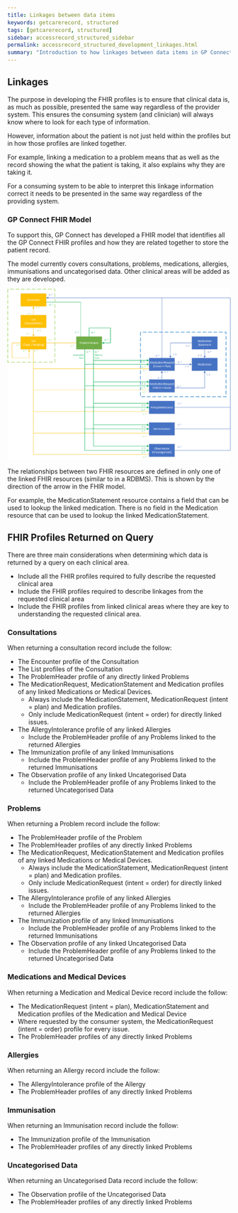```yaml
---
title: Linkages between data items
keywords: getcarerecord, structured
tags: [getcarerecord, structured]
sidebar: accessrecord_structured_sidebar
permalink: accessrecord_structured_development_linkages.html
summary: "Introduction to how linkages between data items in GP Connect"
---
```

## Linkages ##
The purpose in developing the FHIR profiles is to ensure that clinical data is, as much as possible, presented the same way regardless of the provider system. This ensures the consuming system (and clinician) will always know where to look for each type of information.


However, information about the patient is not just held within the profiles but in how those profiles are linked together. 


For example, linking a medication to a problem means that as well as the record showing the what the patient is taking, it also explains why they are taking it.


For a consuming system to be able to interpret this linkage information correct it needs to be presented in the same way regardless of the providing system.

### GP Connect FHIR Model ###
To support this, GP Connect has developed a FHIR model that identifies all the GP Connect FHIR profiles and how they are related together to store the patient record.


The model currently covers consultations, problems, medications, allergies, immunisations and uncategorised data. Other clinical areas will be added as they are developed.

<img src="images/access_structured/GP_Connect_FHIR_Model.png" alt="GP Connect FHIR Model" style="max-width:100%;max-height:100%;">

The relationships between two FHIR resources are defined in only one of the linked FHIR resources (similar to in a RDBMS). This is shown by the direction of the arrow in the FHIR model. 


For example, the MedicationStatement resource contains a field that can be used to lookup the linked medication. There is no field in the Medication resource that can be used to lookup the linked MedicationStatement.

## FHIR Profiles Returned on Query ##
There are three main considerations when determining which data is returned by a query on each clinical area.
* Include all the FHIR profiles required to fully describe the requested clinical area
* Include the FHIR profiles required to describe linkages from the requested clinical area
* Include the FHIR profiles from linked clinical areas where they are key to understanding the requested clinical area. 

### Consultations ###
When returning a consultation record include the follow:
* The Encounter profile of the Consultation
*	The List profiles of the Consultation
*	The ProblemHeader profile of any directly linked Problems
*	The MedicationRequest, MedicationStatement and Medication profiles of any linked Medications or Medical Devices.
    * Always include the MedicationStatement, MedicationRequest (intent = plan) and Medication profiles.
    * Only include MedicationRequest (intent = order) for directly linked issues.
*	The AllergyIntolerance profile of any linked Allergies
    *	Include the ProblemHeader profile of any Problems linked to the returned Allergies
*	The Immunization profile of any linked Immunisations
    *	Include the ProblemHeader profile of any Problems linked to the returned Immunisations
*	The Observation profile of any linked Uncategorised Data
    *	Include the ProblemHeader profile of any Problems linked to the returned Uncategorised Data

### Problems ###
When returning a Problem record include the follow:
*	The ProblemHeader profile of the Problem
*	The ProblemHeader profiles of any directly linked Problems
*	The MedicationRequest, MedicationStatement and Medication profiles of any linked Medications or Medical Devices.
    *	Always include the MedicationStatement, MedicationRequest (intent = plan) and Medication profiles.
    *	Only include MedicationRequest (intent = order) for directly linked issues.
*	The AllergyIntolerance profile of any linked Allergies
    *	Include the ProblemHeader profile of any Problems linked to the returned Allergies
*	The Immunization profile of any linked Immunisations
    *	Include the ProblemHeader profile of any Problems linked to the returned Immunisations
*	The Observation profile of any linked Uncategorised Data
    *	Include the ProblemHeader profile of any Problems linked to the returned Uncategorised Data

### Medications and Medical Devices ###
When returning a Medication and Medical Device record include the follow:
*	The MedicationRequest (intent = plan), MedicationStatement and Medication profiles of the Medication and Medical Device
*	Where requested by the consumer system, the MedicationRequest (intent = order) profile for every issue.
*	The ProblemHeader profiles of any directly linked Problems

### Allergies ###
When returning an Allergy record include the follow:
*	The AllergyIntolerance profile of the Allergy
*	The ProblemHeader profiles of any directly linked Problems

### Immunisation ###
When returning an Immunisation record include the follow:
*	The Immunization profile of the Immunisation
*	The ProblemHeader profiles of any directly linked Problems

### Uncategorised Data ###
When returning an Uncategorised Data record include the follow:
*	The Observation profile of the Uncategorised Data
*	The ProblemHeader profiles of any directly linked Problems


